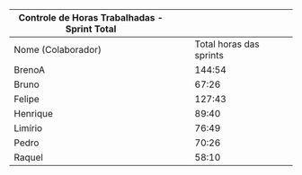 | Controle de Horas Trabalhadas - Sprint Total |  |  |  |  |  |
| --- | --- | --- | --- | --- | --- |
| Nome (Colaborador) |  |  | Total horas das sprints |  |  |
| BrenoA |  |  | 144:54 |  |  |
| Bruno |  |  | 67:26 |  |  |
| Felipe |  |  | 127:43 |  |  |
| Henrique |  |  | 89:40 |  |  |
| Limírio |  |  | 76:49 |  |  |
| Pedro |  |  | 70:26 |  |  |
| Raquel |  |  | 58:10 |  |  |
